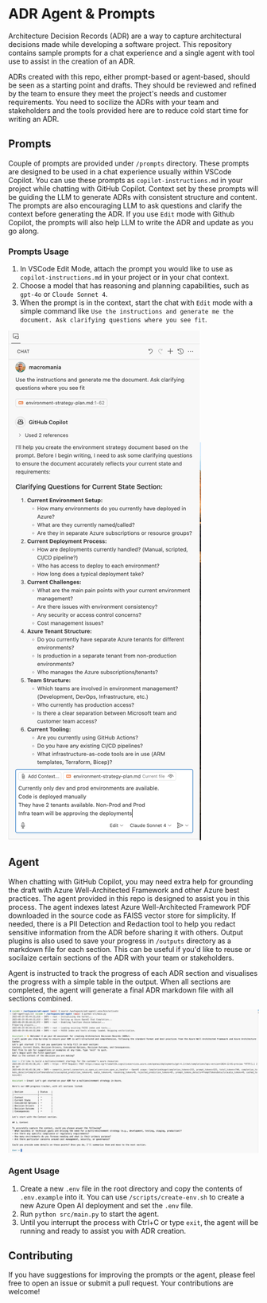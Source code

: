 # ADR Agent & Prompts

Architecture Decision Records (ADR) are a way to capture architectural decisions made while developing a software project. This repository contains sample prompts for a chat experience and a single agent with tool use to assist in the creation of an ADR.

ADRs created with this repo, either prompt-based or agent-based, should be seen as a starting point and drafts. They should be reviewed and refined by the team to ensure they meet the project's needs and customer requirements. You need to socilize the ADRs with your team and stakeholders and the tools provided here are to reduce cold start time for writing an ADR.

## Prompts

Couple of prompts are provided under `/prompts` directory. These prompts are designed to be used in a chat experience usually within VSCode Copilot. You can use these prompts as `copilot-instructions.md` in your project while chatting with GitHub Copilot. Context set by these prompts will be guiding the LLM to generate ADRs with consistent structure and content. The prompts are also encouraging LLM to ask questions and clarify the context before generating the ADR. If you use `Edit` mode with Github Copilot, the prompts will also help LLM to write the ADR and update as you go along.

### Prompts Usage

1. In VSCode Edit Mode, attach the prompt you would like to use as `copilot-instructions.md` in your project or in your chat context.
2. Choose a model that has reasoning and planning capabilities, such as `gpt-4o` or `Cloude Sonnet 4`.
3. When the prompt is in the context, start the chat with `Edit` mode with a simple command like `Use the instructions and generate me the document. Ask clarifying questions where you see fit`.

![prompt-example](./images/environment-strategy-example.png)

## Agent

When chatting with GitHub Copilot, you may need extra help for grounding the draft with Azure Well-Architected Framework and other Azure best practices. The agent provided in this repo is designed to assist you in this process. The agent indexes latest Azure Well-Architected Framework PDF downloaded in the source code as FAISS vector store for simplicity. If needed, there is a PII Detection and Redaction tool to help you redact sensitive information from the ADR before sharing it with others. Output plugins is also used to save your progress in `/outputs` directory as a markdown file for each section. This can be useful if you'd like to reuse or socilaize certain sections of the ADR with your team or stakeholders.

Agent is instructed to track the progress of each ADR section and visualises the progress with a simple table in the output. When all sections are completed, the agent will generate a final ADR markdown file with all sections combined. 

![agent-example](./images/agent-example.png)

### Agent Usage

1. Create a new `.env` file in the root directory and copy the contents of `.env.example` into it. You can use `/scripts/create-env.sh` to create a new Azure Open AI deployment and set the `.env` file.
2. Run `python src/main.py` to start the agent.
3. Until you interrupt the process with Ctrl+C or type `exit`, the agent will be running and ready to assist you with ADR creation.

## Contributing

If you have suggestions for improving the prompts or the agent, please feel free to open an issue or submit a pull request. Your contributions are welcome!

